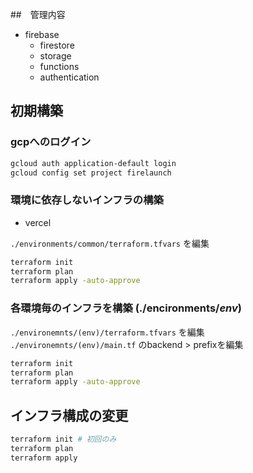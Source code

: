 ##　管理内容

- firebase
  - firestore
  - storage
  - functions
  - authentication

## 初期構築

### gcpへのログイン

```bash
gcloud auth application-default login
gcloud config set project firelaunch
```


### 環境に依存しないインフラの構築


- vercel

`./environments/common/terraform.tfvars` を編集

```bash
terraform init
terraform plan
terraform apply -auto-approve
```


### 各環境毎のインフラを構築 (./encironments/_env_)

`./environemnts/(env)/terraform.tfvars` を編集
`./environemnts/(env)/main.tf` のbackend > prefixを編集

```bash
terraform init
terraform plan
terraform apply -auto-approve
```
  
## インフラ構成の変更


```bash
terraform init # 初回のみ
terraform plan
terraform apply
```